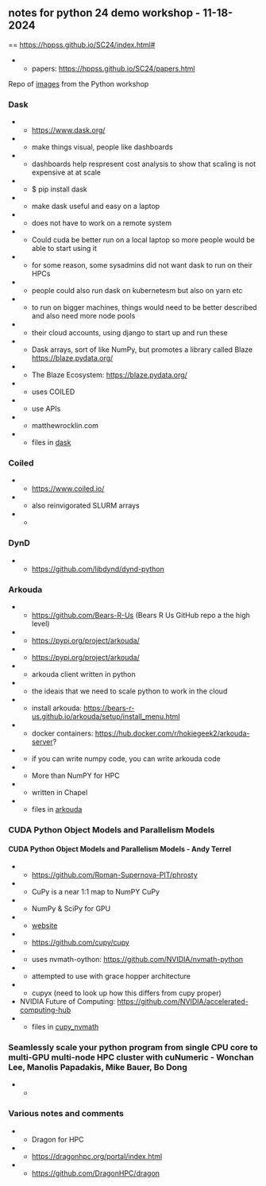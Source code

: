## notes for python 24 demo workshop -  11-18-2024
== https://hppss.github.io/SC24/index.html# 

- - papers: https://hppss.github.io/SC24/papers.html

Repo of [images](python_demo) from the Python workshop

###  Dask
- - https://www.dask.org/
- - make things visual, people like dashboards
- - dashboards help respresent cost analysis to show that scaling is not expensive at at scale
- - $ pip install dask
- - make dask useful and easy on a laptop
- - does not have to work on a remote system
- - Could cuda be better run on a local laptop so more people would be able to start using it 
- - for some reason, some sysadmins did not want dask to run on their HPCs
- - people could also run dask on kubernetesm but also on yarn etc
- - to run on bigger machines, things would need to be better described and also need more node pools 
- - their cloud accounts, using django to start up and run these
- - Dask arrays, sort of like NumPy, but promotes a library called Blaze https://blaze.pydata.org/
- - The Blaze Ecosystem: https://blaze.pydata.org/
- - uses COILED
- - use APIs
- - matthewrocklin.com
- - files in [dask](dask)

### Coiled
- - https://www.coiled.io/
- - also reinvigorated SLURM arrays
- - 

### DynD
- - https://github.com/libdynd/dynd-python

### Arkouda
- - https://github.com/Bears-R-Us (Bears R Us GitHub repo a the high level)
- - https://pypi.org/project/arkouda/
- - https://pypi.org/project/arkouda/
- - arkouda client written in python
- - the ideais that we need to scale python to work in the cloud
- - install arkouda: https://bears-r-us.github.io/arkouda/setup/install_menu.html
- - docker containers: https://hub.docker.com/r/hokiegeek2/arkouda-server?
- - if you can write numpy code, you can write arkouda code
- - More than NumPY for HPC
- - written in Chapel
- - files in [arkouda](arkouda)

### CUDA Python Object Models and Parallelism Models
#### CUDA Python Object Models and Parallelism Models - Andy Terrel
- - https://github.com/Roman-Supernova-PIT/phrosty
- - CuPy is a near 1:1 map to NumPY CuPy
- - NumPy & SciPy for GPU
- - [website](https://cupy.dev/)
- - https://github.com/cupy/cupy
- - uses nvmath-oython: https://github.com/NVIDIA/nvmath-python
- - attempted to use with grace hopper architecture
- - cupyx (need to look up how this differs from cupy proper)
- NVIDIA Future of Computing: https://github.com/NVIDIA/accelerated-computing-hub
- - files in [cupy_nvmath](cupy_nvmath)

### Seamlessly scale your python program from single CPU core to multi-GPU multi-node HPC cluster with cuNumeric - Wonchan Lee, Manolis Papadakis, Mike Bauer, Bo Dong
- - 

### Various notes and comments
- - Dragon for HPC
- - https://dragonhpc.org/portal/index.html
- - https://github.com/DragonHPC/dragon

